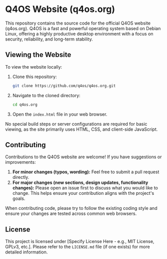 # Q4OS Website (q4os.org)

This repository contains the source code for the official Q4OS website (q4os.org). Q4OS is a fast and powerful operating system based on Debian Linux, offering a highly productive desktop environment with a focus on security, reliability, and long-term stability.

## Viewing the Website

To view the website locally:
1.  Clone this repository:
    ```bash
    git clone https://github.com/q4os/q4os.org.git
    ```
2.  Navigate to the cloned directory:
    ```bash
    cd q4os.org
    ```
3.  Open the `index.html` file in your web browser.

No special build steps or server configurations are required for basic viewing, as the site primarily uses HTML, CSS, and client-side JavaScript.

## Contributing

Contributions to the Q4OS website are welcome! If you have suggestions or improvements:

1.  **For minor changes (typos, wording):** Feel free to submit a pull request directly.
2.  **For major changes (new sections, design updates, functionality changes):** Please open an issue first to discuss what you would like to change. This helps ensure your contribution aligns with the project's goals.

When contributing code, please try to follow the existing coding style and ensure your changes are tested across common web browsers.

## License

This project is licensed under [Specify License Here - e.g., MIT License, GPLv3, etc.]. Please refer to the `LICENSE.md` file (if one exists) for more detailed information.
